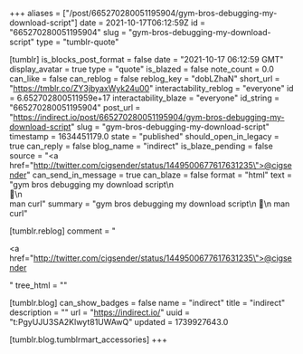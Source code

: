 +++
aliases = ["/post/665270280051195904/gym-bros-debugging-my-download-script"]
date = 2021-10-17T06:12:59Z
id = "665270280051195904"
slug = "gym-bros-debugging-my-download-script"
type = "tumblr-quote"

[tumblr]
is_blocks_post_format = false
date = "2021-10-17 06:12:59 GMT"
display_avatar = true
type = "quote"
is_blazed = false
note_count = 0.0
can_like = false
can_reblog = false
reblog_key = "dobLZhaN"
short_url = "https://tmblr.co/ZY3jbyaxWyk24u00"
interactability_reblog = "everyone"
id = 6.652702800511959e+17
interactability_blaze = "everyone"
id_string = "665270280051195904"
post_url = "https://indirect.io/post/665270280051195904/gym-bros-debugging-my-download-script"
slug = "gym-bros-debugging-my-download-script"
timestamp = 1634451179.0
state = "published"
should_open_in_legacy = true
can_reply = false
blog_name = "indirect"
is_blaze_pending = false
source = "<a href=\"http://twitter.com/cigsender/status/1449500677617631235\">@cigsender</a>"
can_send_in_message = true
can_blaze = false
format = "html"
text = "gym bros       debugging my download script\n<br/>                 🤝\n<br/>            man curl"
summary = "gym bros       debugging my download script\n                  🤝\n             man curl"

[tumblr.reblog]
comment = "<p><a href=\"http://twitter.com/cigsender/status/1449500677617631235\">@cigsender</a></p>"
tree_html = ""

[tumblr.blog]
can_show_badges = false
name = "indirect"
title = "indirect"
description = ""
url = "https://indirect.io/"
uuid = "t:PgyUJU3SA2Klwyt81UWAwQ"
updated = 1739927643.0

[tumblr.blog.tumblrmart_accessories]
+++
